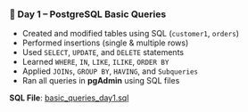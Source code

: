 
### 🔹 Day 1 – PostgreSQL Basic Queries
- Created and modified tables using SQL (`customer1`, `orders`)
- Performed insertions (single & multiple rows)
- Used `SELECT`, `UPDATE`, and `DELETE` statements
- Learned `WHERE`, `IN`, `LIKE`, `ILIKE`, `ORDER BY`
- Applied `JOINs`, `GROUP BY`, `HAVING`, and `Subqueries`
- Ran all queries in **pgAdmin** using SQL files

**SQL File**: [basic_queries_day1.sql](./Day1/basic_queries_day1.sql)
